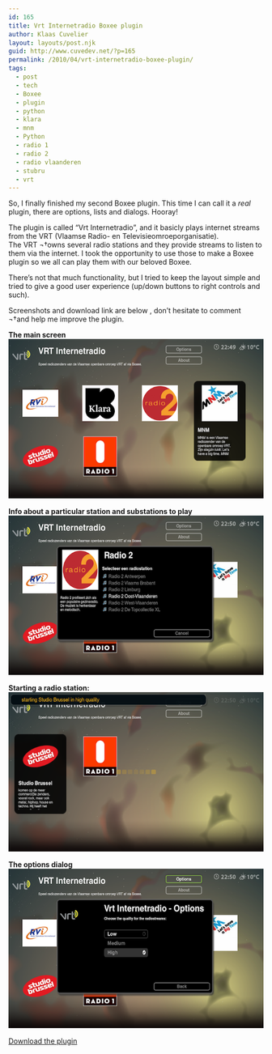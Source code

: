 ```yaml
---
id: 165
title: Vrt Internetradio Boxee plugin
author: Klaas Cuvelier
layout: layouts/post.njk
guid: http://www.cuvedev.net/?p=165
permalink: /2010/04/vrt-internetradio-boxee-plugin/
tags:
  - post
  - tech
  - Boxee
  - plugin
  - python
  - klara
  - mnm
  - Python
  - radio 1
  - radio 2
  - radio vlaanderen
  - stubru
  - vrt
---
```


So, I finally finished my second Boxee plugin. This time I can call it a _real_ plugin, there are options, lists and dialogs. Hooray!

The plugin is called &#8220;Vrt Internetradio&#8221;, and it basicly plays internet streams from the VRT (Vlaamse Radio- en Televisieomroeporganisatie).  
The VRT ¬†owns several radio stations and they provide streams to listen to them via the internet. I took the opportunity to use those to make a Boxee plugin so we all can play them with our beloved Boxee.

There&#8217;s not that much functionality, but I tried to keep the layout simple and tried to give a good user experience (up/down buttons to right controls and such).

Screenshots and download link are below , don&#8217;t hesitate to comment ¬†and help me improve the plugin.

**The main screen**  
![The main screen](/public/2010/04/vrt_boxee_main.png)

**Info about a particular station and substations to play**
![Station info](/public/2010/04/vrt_boxee_station.png)

**Starting a radio station:**
![Starting a radio station](/public/2010/04/vrt_boxee_play.png)

**The options dialog**
![The options dialog](/public/2010/04/vrt_boxee_options.png)

[Download the plugin](/public/2010/04/vrtradio.zip)
